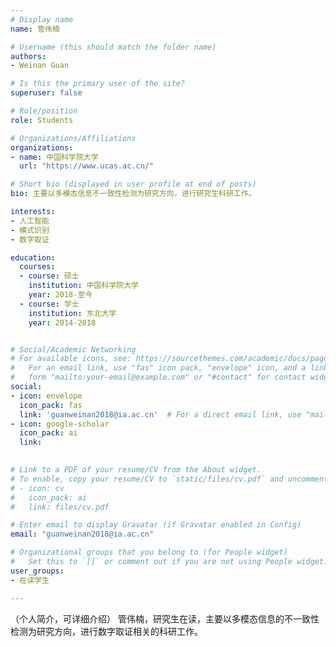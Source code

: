 ```yaml
---
# Display name
name: 管伟楠

# Username (this should match the folder name)
authors:
- Weinan Guan

# Is this the primary user of the site?
superuser: false

# Role/position
role: Students

# Organizations/Affiliations
organizations:
- name: 中国科学院大学
  url: "https://www.ucas.ac.cn/"

# Short bio (displayed in user profile at end of posts)
bio: 主要以多模态信息不一致性检测为研究方向，进行研究生科研工作。

interests:
- 人工智能
- 模式识别
- 数字取证

education:
  courses:
  - course: 硕士
    institution: 中国科学院大学
    year: 2018-至今
  - course: 学士
    institution: 东北大学
    year: 2014-2018


# Social/Academic Networking
# For available icons, see: https://sourcethemes.com/academic/docs/page-builder/#icons
#   For an email link, use "fas" icon pack, "envelope" icon, and a link in the
#   form "mailto:your-email@example.com" or "#contact" for contact widget.
social:
- icon: envelope
  icon_pack: fas
  link: 'guanweinan2018@ia.ac.cn'  # For a direct email link, use "mailto:test@example.org".
- icon: google-scholar
  icon_pack: ai
  link: 
  

# Link to a PDF of your resume/CV from the About widget.
# To enable, copy your resume/CV to `static/files/cv.pdf` and uncomment the lines below.
# - icon: cv
#   icon_pack: ai
#   link: files/cv.pdf

# Enter email to display Gravatar (if Gravatar enabled in Config)
email: "guanweinan2018@ia.ac.cn"

# Organizational groups that you belong to (for People widget)
#   Set this to `[]` or comment out if you are not using People widget.
user_groups:
- 在读学生

---
```

（个人简介，可详细介绍）
管伟楠，研究生在读，主要以多模态信息的不一致性检测为研究方向，进行数字取证相关的科研工作。